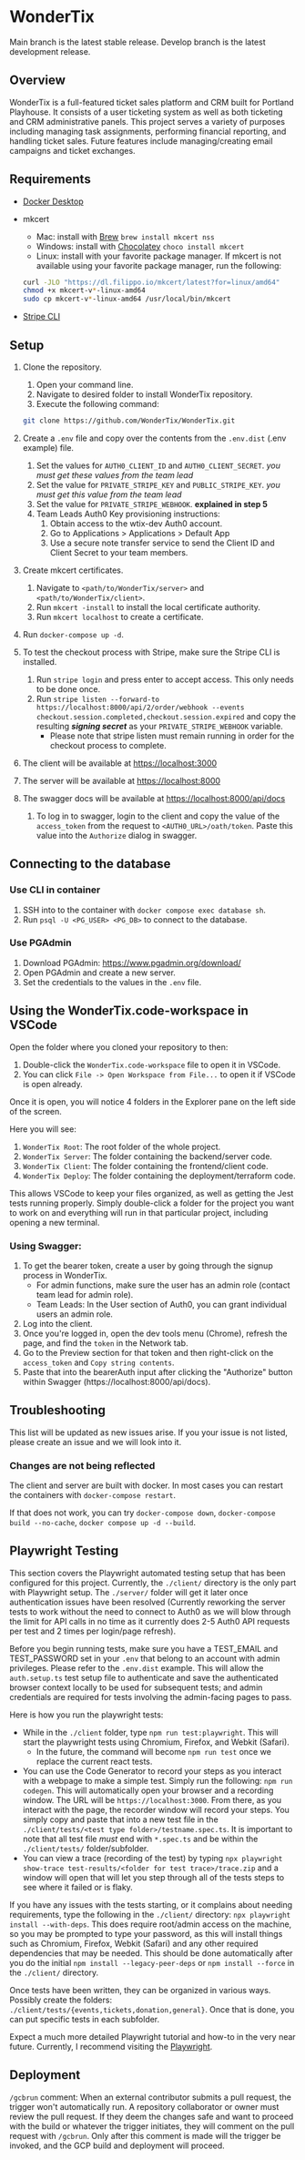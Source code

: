 # WonderTix

Main branch is the latest stable release. Develop branch is the latest development release.

## Overview

WonderTix is a full-featured ticket sales platform and CRM built for Portland Playhouse.
It consists of a user ticketing system as well as both ticketing and CRM administrative panels.
This project serves a variety of purposes including managing task assignments, performing financial reporting, and handling ticket sales.
Future features include managing/creating email campaigns and ticket exchanges.

## Requirements

- [Docker Desktop](https://www.docker.com/products/docker-desktop)
- mkcert
   - Mac: install with [Brew](https://brew.sh) `brew install mkcert nss`
   - Windows: install with [Chocolatey](https://chocolatey.org) `choco install mkcert`
   - Linux: install with your favorite package manager. If mkcert is not available using your favorite package manager, run the following:

    ```bash
    curl -JLO "https://dl.filippo.io/mkcert/latest?for=linux/amd64"
    chmod +x mkcert-v*-linux-amd64
    sudo cp mkcert-v*-linux-amd64 /usr/local/bin/mkcert
    ```

- [Stripe CLI](https://stripe.com/docs/stripe-cli)

## Setup

1. Clone the repository.
   1. Open your command line. 
   2. Navigate to desired folder to install WonderTix repository.
   3. Execute the following command:

   ```bash
   git clone https://github.com/WonderTix/WonderTix.git
   ```

2. Create a `.env` file and copy over the contents from the `.env.dist` (.env example) file.
   1. Set the values for `AUTH0_CLIENT_ID` and `AUTH0_CLIENT_SECRET`. *you must get these values from the team lead*
   2. Set the value for `PRIVATE_STRIPE_KEY` and `PUBLIC_STRIPE_KEY`. *you must get this value from the team lead*
   3. Set the value for `PRIVATE_STRIPE_WEBHOOK`. **explained in step 5**
   4. Team Leads Auth0 Key provisioning instructions: 
      1. Obtain access to the wtix-dev Auth0 account. 
      2. Go to Applications > Applications > Default App
      3. Use a secure note transfer service to send the Client ID and Client Secret to your team members. 
3. Create mkcert certificates.
   1. Navigate to `<path/to/WonderTix/server>` and `<path/to/WonderTix/client>`.
   2. Run `mkcert -install` to install the local certificate authority.
   3. Run `mkcert localhost` to create a certificate.   
4. Run `docker-compose up -d`.
5. To test the checkout process with Stripe, make sure the Stripe CLI is installed.
   1. Run `stripe login` and press enter to accept access. This only needs to be done once.
   2. Run `stripe listen --forward-to https://localhost:8000/api/2/order/webhook --events checkout.session.completed,checkout.session.expired` and copy the resulting ***signing secret*** as your `PRIVATE_STRIPE_WEBHOOK` variable.
      - Please note that stripe listen must remain running in order for the checkout process to complete.
6. The client will be available at <https://localhost:3000>
7. The server will be available at <https://localhost:8000>
8. The swagger docs will be available at <https://localhost:8000/api/docs>
   1. To log in to swagger, login to the client and copy the value of the `access_token` from the request to `<AUTH0_URL>/oath/token`. Paste this value into the `Authorize` dialog in swagger.

## Connecting to the database

### Use CLI in container

1. SSH into to the container with `docker compose exec database sh`.
2. Run `psql -U <PG_USER> <PG_DB>` to connect to the database.

### Use PGAdmin

1. Download PGAdmin: <https://www.pgadmin.org/download/>
2. Open PGAdmin and create a new server.
3. Set the credentials to the values in the `.env` file.

## Using the WonderTix.code-workspace in VSCode

Open the folder where you cloned your repository to then:

1. Double-click the `WonderTix.code-workspace` file to open it in VSCode.
2. You can click `File -> Open Workspace from File...` to open it if VSCode is open already.

Once it is open, you will notice 4 folders in the Explorer pane on the left side of the screen.

Here you will see:

1. `WonderTix Root`: The root folder of the whole project.
2. `WonderTix Server`: The folder containing the backend/server code.
3. `WonderTix Client`: The folder containing the frontend/client code.
4. `WonderTix Deploy`: The folder containing the deployment/terraform code.

This allows VSCode to keep your files organized, as well as getting the Jest tests running properly. Simply double-click a folder for the project you want to work on and everything will run in that particular project, including opening a new terminal.

### Using Swagger:

1. To get the bearer token, create a user by going through the signup process in WonderTix.
   - For admin functions, make sure the user has an admin role (contact team lead for admin role).
   - Team Leads: In the User section of Auth0, you can grant individual users an admin role.
2. Log into the client.
3. Once you're logged in, open the dev tools menu (Chrome), refresh the page, and find the `token` in the Network tab.
4. Go to the Preview section for that token and then right-click on the `access_token` and `Copy string contents`.
5. Paste that into the bearerAuth input after clicking the "Authorize" button within Swagger (https://localhost:8000/api/docs).

## Troubleshooting

This list will be updated as new issues arise. If you your issue is not listed, please create an issue and we will look into it.

### Changes are not being reflected

The client and server are built with docker. In most cases you can restart the containers with `docker-compose restart`.

If that does not work, you can try `docker-compose down`, `docker-compose build --no-cache`, `docker compose up -d --build`.

## Playwright Testing

This section covers the Playwright automated testing setup that has been configured for this project. Currently, the `./client/` directory is the only part with Playwright setup. The `./server/` folder will get it later once authentication issues have been resolved (Currently reworking the server tests to work without the need to connect to Auth0 as we will blow through the limit for API calls in no time as it currently does 2-5 Auth0 API requests per test and 2 times per login/page refresh).

Before you begin running tests, make sure you have a TEST_EMAIL and TEST_PASSWORD set in your `.env` that belong to an account with admin privileges. Please refer to the `.env.dist` example. This will allow the `auth.setup.ts` test setup file to authenticate and save the authenticated browser context locally to be used for subsequent tests; and admin credentials are required for tests involving the admin-facing pages to pass.

Here is how you run the playwright tests:

- While in the `./client` folder, type `npm run test:playwright`. This will start the playwright tests using Chromium, Firefox, and Webkit (Safari).
   - In the future, the command will become `npm run test` once we replace the current react tests.
- You can use the Code Generator to record your steps as you interact with a webpage to make a simple test. Simply run the following: `npm run codegen`. This will automatically open your browser and a recording window. The URL will be `https://localhost:3000`. From there, as you interact with the page, the recorder window will record your steps. You simply copy and paste that into a new test file in the `./client/tests/<test type folder>/testname.spec.ts`. It is important to note that all test file *must* end with `*.spec.ts` and be within the `./client/tests/` folder/subfolder.
- You can view a trace (recording of the test) by typing `npx playwright show-trace test-results/<folder for test trace>/trace.zip` and a window will open that will let you step through all of the tests steps to see where it failed or is flaky.

If you have any issues with the tests starting, or it complains about needing requirements, type the following in the `./client/` directory: `npx playwright install --with-deps`. This does require root/admin access on the machine, so you may be prompted to type your password, as this will install things such as Chromium, Firefox, Webkit (Safari) and any other required dependencies that may be needed. This should be done automatically after you do the initial `npm install --legacy-peer-deps` or `npm install --force` in the `./client/` directory.

Once tests have been written, they can be organized in various ways. Possibly create the folders: `./client/tests/{events,tickets,donation,general}`. Once that is done, you can put specific tests in each subfolder.

Expect a much more detailed Playwright tutorial and how-to in the very near future. Currently, I recommend visiting the [Playwright](https://playwright.dev/docs/intro).

## Deployment

`/gcbrun` comment: When an external contributor submits a pull request, the trigger won't automatically run. A repository collaborator or owner must review the pull request. If they deem the changes safe and want to proceed with the build or whatever the trigger initiates, they will comment on the pull request with `/gcbrun`. Only after this comment is made will the trigger be invoked, and the GCP build and deployment will proceed.
